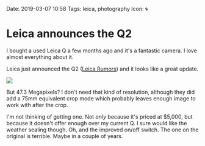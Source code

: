 Date: 2019-03-07 10:58
Tags: leica, photography
Icon: 🌀

# Leica announces the Q2

I bought a used Leica Q a few months ago and it's a fantastic camera. I love almost everything about it.

Leica just announced the Q2 ([Leica Rumors](https://leicarumors.com/2019/03/07/leica-q2-camera-officially-announced.aspx/#more-57077)) and it looks like a great update.

![](/_img/2019/Leica-Q2-camera.jpg)

But 47.3 Megapixels? I don't need that kind of resolution, although they did add a 75mm equivalent crop mode which probably leaves enough image to work with after the crop.

I'm not thinking of getting one. Not _only_ because it's priced at $5,000, but because it doesn't offer enough over my current Q. I sure would like the weather sealing though. Oh, and the improved on/off switch. The one on the original is terrible. Maybe in a couple of years.

